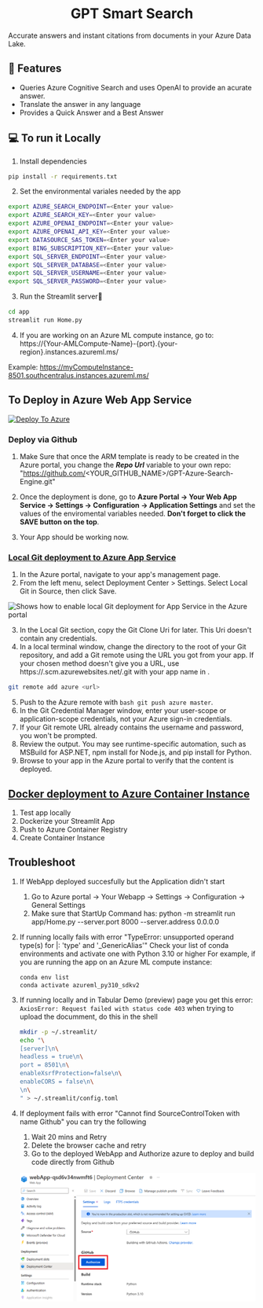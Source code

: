 <h1 align="center">
GPT Smart Search
</h1>

Accurate answers and instant citations from documents in your Azure Data Lake.

## 🔧 Features

- Queries Azure Cognitive Search and uses OpenAI to provide an acurate answer.
- Translate the answer in any language
- Provides a Quick Answer and a Best Answer

## 💻 To run it Locally
1. Install dependencies

```bash
pip install -r requirements.txt
```
2. Set the environmental variales needed by the app
```bash
export AZURE_SEARCH_ENDPOINT=<Enter your value>
export AZURE_SEARCH_KEY=<Enter your value>
export AZURE_OPENAI_ENDPOINT=<Enter your value>
export AZURE_OPENAI_API_KEY=<Enter your value>
export DATASOURCE_SAS_TOKEN=<Enter your value>
export BING_SUBSCRIPTION_KEY=<Enter your value>
export SQL_SERVER_ENDPOINT=<Enter your value>
export SQL_SERVER_DATABASE=<Enter your value>
export SQL_SERVER_USERNAME=<Enter your value>
export SQL_SERVER_PASSWORD=<Enter your value>
```
3. Run the Streamlit server🚀
```bash
cd app
streamlit run Home.py
```
4. If you are working on an Azure ML compute instance, go to:<br>
https://{Your-AMLCompute-Name}-{port}.{your-region}.instances.azureml.ms/ 
  
Example: https://myComputeInstance-8501.southcentralus.instances.azureml.ms/ 
 
## To Deploy in Azure Web App Service

[![Deploy To Azure](https://aka.ms/deploytoazurebutton)](https://portal.azure.com/#create/Microsoft.Template/uri/https%3A%2F%2Fraw.githubusercontent.com%2Fpablomarin%2FGPT-Azure-Search-Engine%2Fmain%2Fapp%2Fazuredeploy.json)

### Deploy via Github

1. Make Sure that once the ARM template is ready to be created in the Azure portal, you change the ***Repo Url*** variable to your own repo:
"https://github.com/<YOUR_GITHUB_NAME>/GPT-Azure-Search-Engine.git"

2. Once the deployment is done, go to **Azure Portal -> Your Web App Service -> Settings -> Configuration -> Application Settings** and set the values of the enviromental variables needed. **Don't forget to click the SAVE button on the top**.

3. Your App should be working now.


### [Local Git deployment to Azure App Service](https://learn.microsoft.com/en-us/azure/app-service/deploy-local-git?tabs=cli)

1. In the Azure portal, navigate to your app's management page. 
2. From the left menu, select Deployment Center > Settings. Select Local Git in Source, then click Save.

![Shows how to enable local Git deployment for App Service in the Azure portal](https://learn.microsoft.com/en-us/azure/app-service/media/deploy-local-git/enable-portal.png)

3. In the Local Git section, copy the Git Clone Uri for later. This Uri doesn't contain any credentials.
4. In a local terminal window, change the directory to the root of your Git repository, and add a Git remote using the URL you got from your app. If your chosen method doesn't give you a URL, use https://<app-name>.scm.azurewebsites.net/<app-name>.git with your app name in <app-name>.
```bash
git remote add azure <url>
```
5. Push to the Azure remote with ```bash
git push azure master```.
6. In the Git Credential Manager window, enter your user-scope or application-scope credentials, not your Azure sign-in credentials.
7. If your Git remote URL already contains the username and password, you won't be prompted.
8. Review the output. You may see runtime-specific automation, such as MSBuild for ASP.NET, npm install for Node.js, and pip install for Python.
9. Browse to your app in the Azure portal to verify that the content is deployed.

## [Docker deployment to Azure Container Instance]([https://learn.microsoft.com/en-us/azure/app-service/deploy-local-git?tabs=cli](https://learn.microsoft.com/en-us/azure/container-instances/container-instances-tutorial-deploy-app))
1. Test app locally
2. Dockerize your Streamlit App
3. Push to Azure Container Registry 
4. Create Container Instance

## Troubleshoot

1. If WebApp deployed succesfully but the Application didn't start
   1. Go to Azure portal -> Your Webapp -> Settings -> Configuration -> General Settings
   2. Make sure that StartUp Command has:  python -m streamlit run app/Home.py --server.port 8000 --server.address 0.0.0.0

2. If running locally fails with error "TypeError: unsupported operand type(s) for |: 'type' and '_GenericAlias'"
Check your list of conda environments and activate one with Python 3.10 or higher
For example, if you are running the app on an Azure ML compute instance:
    ```
    conda env list
    conda activate azureml_py310_sdkv2
    ```

3. If running locally and in Tabular Demo (preview) page you get this error: `AxiosError: Request failed with status code 403` when trying to upload the documment, do this in the shell
    
    ```bash
    mkdir -p ~/.streamlit/
    echo "\
    [server]\n\
    headless = true\n\
    port = 8501\n\
    enableXsrfProtection=false\n\
    enableCORS = false\n\
    \n\
    " > ~/.streamlit/config.toml
    ```
    
4. If deployment fails with error "Cannot find SourceControlToken with name Github" you can try the following
    1. Wait 20 mins and Retry
    2. Delete the browser cache and retry
    3. Go to the deployed WebApp and Authorize azure to deploy and build code directly from Github 

    ![Authorize Github](../images/error-authorize-github.jpeg "Authorize Github" )





